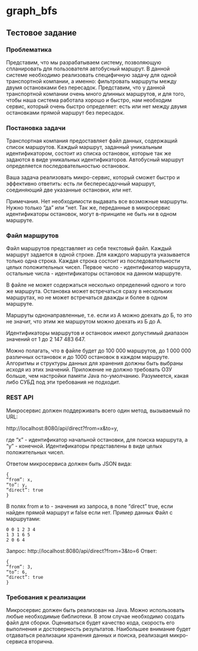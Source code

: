 # graph_bfs

## Тестовое задание

### Проблематика

Представим, что мы разрабатываем систему, позволяющую спланировать для
пользователя автобусный маршрут. В данной системе необходимо реализовать
специфичную задачу для одной транспортной компании, а именно: фильтровать
маршруты между двумя остановками без пересадок. Представим, что у данной
транспортной компании очень много длинных маршрутов, и для того, чтобы наша
система работала хорошо и быстро, нам необходим сервис, который очень быстро
определяет: есть или нет между двумя остановками прямой маршрут без пересадок.

### Постановка задачи

Транспортная компания предоставляет файл данных, содержащий список маршрутов.
Каждый маршрут, заданный уникальным идентификатором, состоит из списка
остановок, которые так же задаются в виде уникальных идентификаторов. Автобусный
маршрут определяется последовательностью остановок.

Ваша задача реализовать микро-сервис, который сможет быстро и эффективно
ответить: есть ли беспересадочный маршрут, соединяющий две указанные остановки,
или нет.

Примечания. Нет необходимости выдавать все возможные маршруты. Нужно только
“да” или “нет. Так же, переданные в микросервис идентификаторы остановок, могут
в-принципе не быть ни в одном маршруте.

### Файл маршрутов

Файл маршрутов представляет из себя текстовый файл. Каждый маршрут задается в
одной строке. Для каждого маршрута указывается только одна строка.
Каждая строка состоит из последовательности целых положительных чисел. Первое
число - идентификатор маршрута, остальные числа - идентификаторы остановок на
данном маршруте.

В файле не может содержаться несколько определений одного и того же маршрута.
Остановка может встречаться сразу в нескольких маршрутах, но не может встречаться
дважды и более в одном маршруте.

Маршруты однонаправленные, т.е. если из А можно доехать до Б, то это не значит, что
этим же маршрутом можно доехать из Б до А.

Идентификаторы маршрутов и остановок имеют допустимый диапазон значений от 1
до 2 147 483 647.

Можно полагать, что в файле будет до 100 000 маршрутов, до 1 000 000 различных
остановок и до 1000 остановок в каждом маршруте. Алгоритмы и структуры данных
для хранения должны быть выбраны исходя из этих значений. Приложение не должно
требовать ОЗУ больше, чем настройки памяти Java по-умолчанию. Разумеется, какая
либо СУБД под эти требования не подходит.

### REST API

Микросервис должен поддерживать всего один метод, вызываемый по URL:

http://localhost:8080/api/direct?from=x&to=y, 

где “x” - идентификатор начальной остановки, для поиска маршрута, а “y” - конечной. Идентификаторы представлены в
виде целых положительных чисел.

Ответом микросервиса должен быть JSON вида:
```
{
“from”: x,
“to”: y,
“direct”: true
}
``` 
В полях from и to - значения из запроса, в поле “direct” true, если найден прямой
маршрут и false если нет.
Пример данных
Файл с маршрутами:
```
0 0 1 2 3 4
1 3 1 6 5
2 0 6 4
```
Запрос:
http://localhost:8080/api/direct?from=3&to=6
Ответ:
```
{
“from”: 3,
“to”: 6,
“direct”: true
}
```

### Требования к реализации

Микросервис должен быть реализован на Java. Можно использовать любые
необходимые библиотеки. В этом случае необходимо создать файл для сборки.
Оцениваться будет качество кода, скорость его выполнения и достоверность
результатов. Наибольшее внимание будет отдаваться реализации хранения данных и
поиска, реализация микро-сервиса вторична.